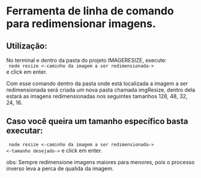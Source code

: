 # Ferramenta de linha de comando para redimensionar imagens.

## Utilização:

  No terminal e dentro da pasta do projeto IMAGERESIZE, 
  execute:
  <br>
 <code> node resize <-caminho da imagem a ser redimensionada-> </code> e click em enter.

  Com esse comando dentro da pasta onde está localizada a imagem a ser redimensionada será criada um nova pasta chamada imgResize, dentro dela estará as imagens redimensionadas nos seguintes tamanhos 128, 48, 32, 24, 16.

  ## Caso você queira um tamanho específico basta executar:
  <code> node resize <-caminho da imagem a ser redimensionada-> <-tamanho desejado-></code> e click em enter.

  obs: Sempre redimensione imagens maiores para menores, pois o processo inverso leva a perca de qualida da imagem.

